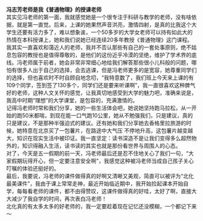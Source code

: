 **冯志芳老师是我《普通物理》的授课老师**  
其实见冯老师的第一面，我就感觉她是一个很专注于科研与教学的老师，没有啥依据，就是第一直觉。后来，上课的她果然声音洪亮，激情四射，是真的比我这个大学生还要有活力多了，难以想象诶，一个50多岁的大学女老师可以持有如此大的热情在本科授课上，她和我们说她已经连续20多年教授《普通物理》这门课程。  
我其实一直喜欢和蔼近人的老师，我并不否认那些有自己的一套处事原则，绝不姑息包容的教授也是值得尊敬的，是他们的这份近乎冷漠的坚绝，维护了学术界的底线。冯老师属于前者，她会非常非常细心地给我们解答那些很小儿科般的问题，哪怕有很多人出于自己的选择，会去逃课，但是冯老师更多的是宽容，她尊重同学们的选择，但也喜欢时不时自顾自地念叨，“我特意数了，我们班上今天来上课的有109个同学，签到签了130多个，同学们还是要来听课啊”，我一直很喜欢这种脾气好的老师，这种人文关怀的感觉，让我真切地感受到大学的魅力吧，准确来说是，我高中时期“理想”的大学课堂，是包容的，充满激情的。  
记得冯老师时常和我们分享，她的一些生活体会吧，她说她坚持跑马拉松，从一开始的跑50米都喘，到现在能一口气跑10公里，她从不勉强我们，只是建议，真的只是建议，不是那种半强迫式的建议。还有她和我们分享她去香格里拉旅游的时候，她特意在北京买了一包薯片，在路途中大气压
不停地升高，这包薯片越变越大，知识在现实生活中被印证。我一直坚定：读书深造不是让我们变得多么超然物外的，知识得融入生活，读书读的其实也就是那份看世界与周围人的心态。  
对了，今天是五一假期的前一天，冯老师最后还是忍不住地关心了我们一句，“大家假期玩得开心，但一定要注意安全啊”，我感觉这种被冯老师当成自己孩子关心叮嘱的体验还挺好的。  
最后，我要说，冯老师的课件做得真的好啊又清晰又美观，简直可以被评为“北化最美课件”，我由于课上常常走神，最近开始临近期中，我开始捡起课本开始自学，每每看老师的课件，都不由得赞叹，这课件做得真的好哇，太好了啊，直接大大减少了我自学的时间，再次表白冯老师！  
北化真的有太多太多的好老师的，我一定要趁着现在记忆还没模糊，一个都记下来～
